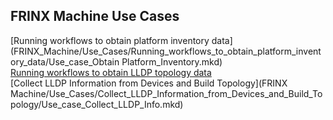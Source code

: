 ## FRINX Machine Use Cases
[Running workflows to obtain platform inventory data](FRINX_Machine/Use_Cases/Running_workflows_to_obtain_platform_inventory_data/Use_case_Obtain Platform_Inventory.mkd)  
[Running workflows to obtain LLDP topology data](FRINX_Machine/Use_Cases/Running_workflows_to_obtain_LLDP_topology_data/Use_case_Obtain_LLDP_Topology.mkd)  
[Collect LLDP Information from Devices and Build Topology](FRINX Machine/Use_Cases/Collect_LLDP_Information_from_Devices_and_Build_Topology/Use_case_Collect_LLDP_Info.mkd)  

